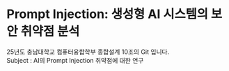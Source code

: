 # Prompt Injection: 생성형 AI 시스템의 보안 취약점 분석

25년도 충남대학교 컴퓨터융합학부 종합설계 10조의 Git 입니다.  
Subject : AI의 Prompt Injection 취약점에 대한 연구
